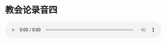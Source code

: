 # 教会论录音四

<audio style="width: 100%;" preload="false" controls controlslist="nodownload"><source src="//file.simai.life/audio/mp3/old/27445.mp3" type="audio/mpeg">Your browser does not support the audio element.</audio>



